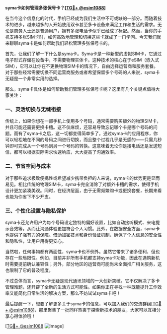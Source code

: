 **syma卡如何管理多张保号卡？[[TG💪+ @esim1088](https://t.me/s/esim1088)]**

在当今这个信息化的时代，手机已经成为我们生活中不可或缺的一部分。而随着技术的进步，越来越多的人开始使用双卡甚至多卡设备来满足工作和生活的需求。无论是商务人士还是普通用户，拥有多张电话卡似乎已经成了标配。然而，当你的手机支持多张SIM卡时，如何高效地管理和切换这些卡就成了一门学问。今天我们就来聊聊syma卡是如何帮助我们轻松管理多张保号卡的。

首先，让我们了解一下什么是syma卡。Syma卡是一种新型的虚拟SIM卡，它通过电子形式存储在设备中，不需要物理实体卡。这种技术的核心在于eSIM（嵌入式SIM），它可以让你在不更换物理SIM卡的情况下，自由选择运营商和服务套餐。对于那些经常需要切换不同运营商服务或者希望保留多个号码的人来说，syma卡无疑是一个非常实用的选择。

那么，syma卡具体是如何帮助我们管理多张保号卡呢？这里有几个关键点值得大家关注：

### 一、灵活切换与无缝衔接

传统上，如果你想在一部手机上使用多个号码，通常需要购买额外的物理SIM卡，并且可能还需要更换卡槽。这不仅麻烦，还容易导致忘记哪个卡是哪个号码的问题。而有了syma卡之后，这一切都变得简单多了。通过syma卡的应用程序，你可以轻松地在不同的号码之间进行切换，而且整个过程几乎是无感的——只需几秒钟即可完成从一个号码到另一个号码的转换。这意味着无论你是接电话还是发送短信，都可以根据实际需求快速响应，大大提高了沟通效率。

### 二、节省空间与成本

对于那些追求极致便携性或希望减少携带负担的人来说，syma卡的优势更是显而易见。相比传统的物理SIM卡，syma卡完全消除了对额外卡槽的需求，使得手机设计更加紧凑美观。同时，在经济层面，由于无需频繁购卡或更换套餐，长期来看也能为你省下不少开支。

### 三、个性化设置与隐私保护

syma卡还允许用户为每个号码设定独特的偏好设置，比如自动接听模式、来电提示音效等，从而让沟通体验更加符合个人习惯。此外，在数据安全方面，syma卡也提供了强有力的保障。借助加密技术和身份验证机制，确保了个人信息的安全性和隐私性，让用户用得更安心。

当然啦，任何事物都有两面性，syma卡也不例外。虽然它带来了诸多便利，但也存在一些局限性。例如，目前并非所有手机都支持syma卡功能，因此在选购新机时需要提前确认兼容性；另外，部分地区的运营商可能尚未全面推广相关服务，这也限制了它的普及程度。

不过总体而言，syma卡无疑是现代通讯领域的一大创新突破。它不仅解决了多卡管理难题，还开辟了全新的生活方式可能性。如果你正在寻找一种既能提升工作效率又能简化日常生活的解决方案，那么不妨试试syma卡吧！

最后提醒一下，想要了解更多关于syma卡的信息，可以加入我们的交流群组[[TG💪+ @esim1088](https://t.me/s/esim1088)]，那里聚集了一批同样热衷于探索新技术的朋友，大家可以互相分享心得体验哦！

[[TG💪+ @esim1088](https://t.me/s/esim1088) ![Image](https://i.postimg.cc/4NQfJmqS/Snipaste-2025-05-13-00-14-12.png)]